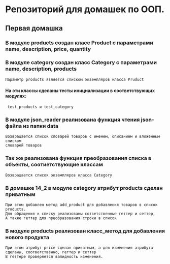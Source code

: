 # Репозиторий для домашек по ООП.
## Первая домашка
### В модуле products создан класс Product с параметрами name, description, price, quantity
### В модуле category создан класс Category с параметрами name, description, products
    Параметр products является списком экземпляров класса Pruduct
#### На эти классы сделаны тесты инициализации в соответствующих модулях:
     test_products и test_category
### В модуле json_reader реализована функция чтения json-файла из папки data
    Возвращается список словарей товаров с именем, описанием и вложенным списком 
    словарей товаров
### Так же реализована функция преобразования списка в объекты, соотиетствующие классам 
    Возвращается список экземпляров класса Category
### В домашке 14_2 в модуле category атрибут products сделан приватным
    При этом добавлен метод add_product для добавления товаров в список products.
    Для обращения к списку реализованы сответственные геттер и сеттер,
    А также геттер для преобразования строки в список
### В модуле products реализован класс_метод для добавления нового продукта
    При этом атрибут price сделан приватным, а для изменения атрибута сделаны, соответственно, геттер и сеттер
    В геттере проверяется валидность изменения.
